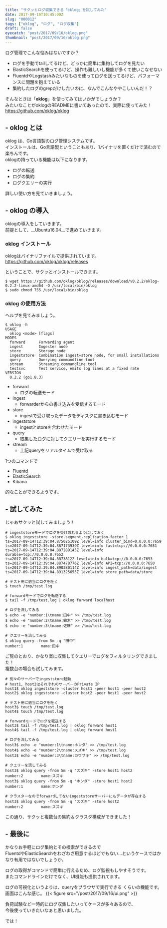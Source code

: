 ```yaml
---
title: "サクッとログ収集できる「oklog」を試してみた"
date: 2017-09-16T10:45:00Z
slug: "000012"
tags: ["oklog", "ログ", "ログ収集"]
draft: false
eyecatch: "post/2017/09/16/oklog.png"
thumbnail: "post/2017/09/16/oklog.png"
---
```

ログ管理でこんな悩みはないですか？  

* ログを手動でtailしてるけど、どっかに簡単に集約してログを見たい
* ElasticSearchを使ってるけど、操作も難しいし機能が多くて使いこなせない
* FluentdやLogstashみたいなものを使ってログを送ってるけど、パフォーマンスに問題を抱えている
* 集約したログのgrepだけしたいのに、なんでこんなややこしいんだ！？

そんなときは「__oklog__」を使ってみてはいかがでしょうか？  
みたいなことがoklogのREADMEに書いてあったので、実際に使ってみた！  
<https://github.com/oklog/oklog>

## - oklog とは
oklog は、Go言語製のログ管理システムです。  
インストールは、Go言語製ということもあり、1バイナリを置くだけで済むので楽ちんです。  
oklogの持っている機能は以下になります。  

* ログの転送
* ログの集約
* ログクエリーの実行

詳しい使い方を見ていきましょう。

## - oklog の導入
oklogの導入をしていきます。  
前提として、__Ubuntu16.04__で進めていきます。  

### oklog インストール
oklogはバイナリファイルで提供されています。  
<https://github.com/oklog/oklog/releases>  

ということで、サクッとインストールできます。  

```
$ wget https://github.com/oklog/oklog/releases/download/v0.2.2/oklog-0.2.2-linux-amd64 -O /usr/local/bin/oklog
$ sudo chmod 755 /usr/local/bin/oklog
```

### oklog の使用方法
ヘルプを見てみましょう。  

```
$ oklog -h
USAGE
  oklog <mode> [flags]
MODES
  forward      Forwarding agent
  ingest       Ingester node
  store        Storage node
  ingeststore  Combination ingest+store node, for small installations
  query        Querying commandline tool
  stream       Streaming commandline tool
  testsvc      Test service, emits log lines at a fixed rate
VERSION
  0.2.2 (go1.8.3)
```

* forward
  - ログの転送モード
* ingest
  - forwarderからの書き込みを受信するモード
* store
  - ingestで受け取ったデータをディスクに書き込むモード
* ingeststore
  - ingestとstoreを合わせたモード
* query
  - 取集したログに対してクエリーを実行するモード
* stream
  - 上記queryをリアルタイムで受け取る

1つのコマンドで

* Fluentd
* ElasticSearch
* Kibana

的なことができるようです。  

## - 試してみた
じゃあサクッと試してみましょう！
```
# ingeststoreモードでログを受け取れるようにしておく
$ oklog ingeststore -store.segment-replication-factor 1
ts=2017-09-14T12:39:04.875025109Z level=info cluster_bind=0.0.0.0:7659
ts=2017-09-14T12:39:04.887173939Z level=info fast=tcp://0.0.0.0:7651
ts=2017-09-14T12:39:04.887289145Z level=info durable=tcp://0.0.0.0:7652
ts=2017-09-14T12:39:04.8873812Z level=info bulk=tcp://0.0.0.0:7653
ts=2017-09-14T12:39:04.887478776Z level=info API=tcp://0.0.0.0:7650
ts=2017-09-14T12:39:04.890380114Z level=info ingest_path=data/ingest
ts=2017-09-14T12:39:04.891325655Z level=info store_path=data/store

# テスト用に適当にログを吐く
$ touch /tmp/test.log

# forwardモードでログを転送する
$ tail -f /tmp/test.log | oklog forward localhost

# ログを流してみる
$ echo -e "number:1\tname:田中" >> /tmp/test.log
$ echo -e "number:2\tname:鈴木" >> /tmp/test.log
$ echo -e "number:3\tname:佐藤" >> /tmp/test.log

# クエリーを流してみる
$ oklog query -from 5m -q "田中"
number:1        name:田中
```

ご覧のとおり、かなり楽に収集してクエリーでログをフィルタリングできました！  
複数台の場合も試してみます。  

```
# 別々のサーバーでingeststore起動
# host1, host2はそれぞれのサーバーのPrivate IP
host1$ oklog ingeststore -cluster host1 -peer host1 -peer host2
host2$ oklog ingeststore -cluster host2 -peer host1 -peer host2

# テスト用に適当にログを吐く
host3$ touch /tmp/test.log
host4$ touch /tmp/test.log

# forwardモードでログを転送する
host3$ tail -f /tmp/test.log | oklog forward host1
host4$ tail -f /tmp/test.log | oklog forward host1

# ログを流してみる
host3$ echo -e "number:1\tname:ホンダ" >> /tmp/test.log
host4$ echo -e "number:2\tname:スズキ" >> /tmp/test.log
host3$ echo -e "number:3\tname:カワサキ" >> /tmp/test.log

# クエリーを流してみる
host3$ oklog query -from 5m -q "スズキ" -store host1 host2
number:2        name:スズキ
host3$ oklog query -from 5m -q "ホンダ" -store host1 host2
number:1        name:ホンダ

# クラスターなのでforwardしてないingeststoreサーバーにもデータが存在する
host3$ oklog query -from 5m -q "スズキ" -store host2
number:2        name:スズキ
```
この通り、サクッと複数台の集約＆クラスタ構成ができました！

## - 最後に
かなりお手軽にログ集約とその検索ができるので  
FluentdやElasticSearchをわざわざ用意するほどでもない…というケースではかなり有用ではないでしょうか。  

ログの取得がコマンドで簡単に行えるため、ログ監視もしやすそうです。  
またコマンドラインだけでなく、UI機能も提供されてます。  

ログの可視化というよりは、queryをブラウザで実行できる くらいの機能です。  
画面はこんな感じ。
{{< figure src="/post/2017/09/16/ui.png" >}}

負荷試験など一時的にログ収集したいってケースが多々あるので、  
今後使っていきたいなぁと思いました。

では！